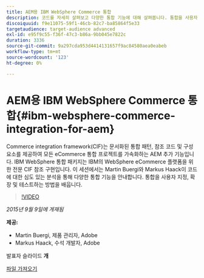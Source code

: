 ```yaml
---
title: AEM용 IBM WebSphere Commerce 통합
description: 코드를 자세히 살펴보고 다양한 통합 기능에 대해 살펴봅니다. 통합을 사용자 지정, 확장 및 테스트하는 방법에 대해 알아봅니다.
discoiquuid: f9e11075-59f1-46cb-82c7-ba85864f5e33
targetaudience: target-audience advanced
exl-id: e95f9c55-f36f-47c3-b86a-9bb045e7822c
duration: 3336
source-git-commit: 9a297cda953d4414131657f9ac84580aea0eabeb
workflow-type: tm+mt
source-wordcount: '123'
ht-degree: 0%

---
```


# AEM용 IBM WebSphere Commerce 통합{#ibm-websphere-commerce-integration-for-aem}

Commerce integration framework(CIF)는 문서화된 통합 패턴, 참조 코드 및 구성 요소를 제공하여 모든 eCommerce 통합 프로젝트를 가속화하는 AEM 추가 기능입니다. IBM WebSphere 통합 패키지는 IBM의 WebSphere eCommerce 플랫폼을 위한 전문 CIF 참조 구현입니다. 이 세션에서는 Martin Buergi와 Markus Haack이 코드에 대한 심도 있는 분석을 통해 다양한 통합 기능을 안내합니다. 통합을 사용자 지정, 확장 및 테스트하는 방법을 배웁니다.

>[!VIDEO](https://video.tv.adobe.com/v/19375/?quality=9)

*2015년 9월 9일에 게재됨*

**제공:**

* Martin Buergi, 제품 관리자, Adobe
* Markus Haack, 수석 개발자, Adobe

발표자 슬라이드 **개**

[파일 가져오기](assets/150909-aem-gems-ibm-websphere-commerce-integration.pdf)
<!--
[Get back to the Overview](https://helpx.adobe.com/kr/experience-manager/kt/eseminars/gems/aem-index.html)
-->
